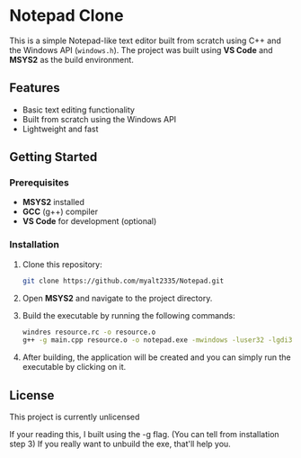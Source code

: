 
# Notepad Clone

This is a simple Notepad-like text editor built from scratch using C++ and the Windows API (`windows.h`). The project was built using **VS Code** and **MSYS2** as the build environment.

## Features
- Basic text editing functionality
- Built from scratch using the Windows API
- Lightweight and fast

## Getting Started

### Prerequisites
- **MSYS2** installed
- **GCC** (g++) compiler
- **VS Code** for development (optional)

### Installation

1. Clone this repository:
    ```bash
    git clone https://github.com/myalt2335/Notepad.git
    ```

2. Open **MSYS2** and navigate to the project directory.

3. Build the executable by running the following commands:
    ```bash
    windres resource.rc -o resource.o
    g++ -g main.cpp resource.o -o notepad.exe -mwindows -luser32 -lgdi32 -lcomdlg32 -lcomctl32 -lshlwapi -static-libgcc -static-libstdc++
    ```

4. After building, the application will be created and you can simply run the executable by clicking on it.

## License

This project is currently unlicensed

If your reading this, I built using the -g flag. (You can tell from installation step 3) If you really want to unbuild the exe, that'll help you.
